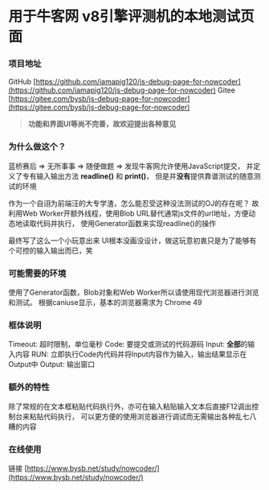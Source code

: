 # 用于牛客网 v8引擎评测机的本地测试页面

### 项目地址

GitHub [https://github.com/iamapig120/js-debug-page-for-nowcoder](https://github.com/iamapig120/js-debug-page-for-nowcoder)
Gitee [https://gitee.com/bysb/js-debug-page-for-nowcoder](https://gitee.com/bysb/js-debug-page-for-nowcoder)

> **功能和界面UI等尚不完善，故欢迎提出各种意见**

### 为什么做这个？

蓝桥赛后 => 无所事事 => 随便做题 => 发现牛客网允许使用JavaScript提交，
并定义了专有输入输出方法 **readline()** 和 **print()**，
但是并**没有**提供靠谱测试的随意测试的环境

作为一个自诩为前端汪的大专学渣，怎么能忍受这种没法测试的OJ的存在呢？
故利用Web Worker开额外线程，使用Blob URL替代通常js文件的url地址，方便动态地读取代码并执行，
使用Generator函数来实现readline()的操作

最终写了这么一个小玩意出来
UI根本没画没设计，做这玩意初衷只是为了能够有个可控的输入输出而已，笑

### 可能需要的环境

使用了Generator函数，Blob对象和Web Worker所以请使用现代浏览器进行浏览和测试。
根据caniuse显示，基本的浏览器需求为 Chrome 49

### 框体说明

Timeout: 超时限制，单位毫秒
Code: 要提交或测试的代码源码
Input: **全部**的输入内容
RUN: 立即执行Code内代码并将Input内容作为输入，输出结果显示在Output中
Output: 输出窗口

### 额外的特性

除了常规的在文本框粘贴代码执行外，亦可在输入粘贴输入文本后直接F12调出控制台来粘贴代码执行，
可以更方便的使用浏览器进行调试而无需输出各种乱七八糟的内容

### 在线使用

链接 [https://www.bysb.net/study/nowcoder/](https://www.bysb.net/study/nowcoder/)
